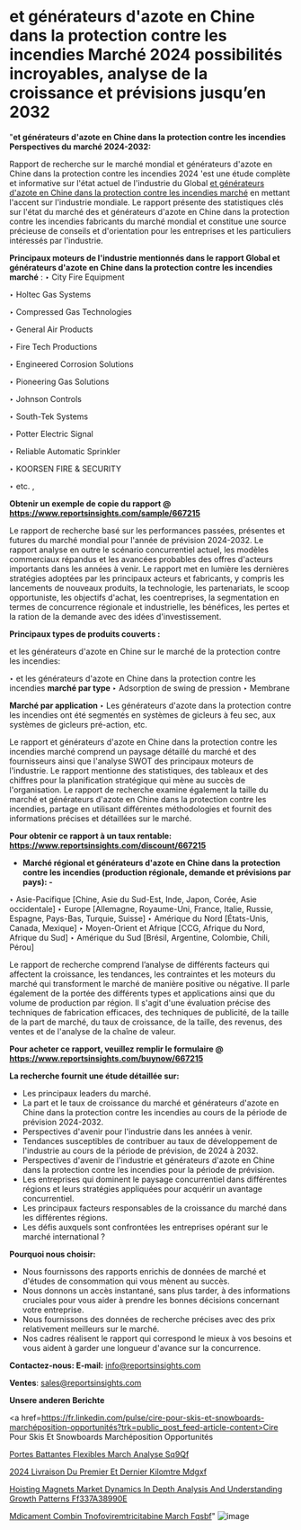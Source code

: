# et générateurs d'azote en Chine dans la protection contre les incendies Marché 2024 possibilités incroyables, analyse de la croissance et prévisions jusqu’en 2032

"<strong>et générateurs d'azote en Chine dans la protection contre les incendies Perspectives du marché 2024-2032:</strong>

Rapport de recherche sur le marché mondial et générateurs d'azote en Chine dans la protection contre les incendies 2024 'est une étude complète et informative sur l'état actuel de l'industrie du Global <a href=https://www.reportsinsights.com/sample/667215>et générateurs d'azote en Chine dans la protection contre les incendies marché</a> en mettant l'accent sur l'industrie mondiale. Le rapport présente des statistiques clés sur l'état du marché des et générateurs d'azote en Chine dans la protection contre les incendies fabricants du marché mondial et constitue une source précieuse de conseils et d'orientation pour les entreprises et les particuliers intéressés par l'industrie.

<strong>Principaux moteurs de l'industrie mentionnés dans le rapport Global et générateurs d'azote en Chine dans la protection contre les incendies marché</strong> :
‣ City Fire Equipment

‣ Holtec Gas Systems

‣ Compressed Gas Technologies

‣ General Air Products

‣ Fire Tech Productions

‣ Engineered Corrosion Solutions

‣ Pioneering Gas Solutions

‣ Johnson Controls

‣ South-Tek Systems

‣ Potter Electric Signal

‣ Reliable Automatic Sprinkler

‣ KOORSEN FIRE & SECURITY

‣ etc. ,

<strong>Obtenir un exemple de copie du rapport @ <a href=https://www.reportsinsights.com/sample/667215>https://www.reportsinsights.com/sample/667215</a></strong>

Le rapport de recherche basé sur les performances passées, présentes et futures du marché mondial pour l'année de prévision 2024-2032. Le rapport analyse en outre le scénario concurrentiel actuel, les modèles commerciaux répandus et les avancées probables des offres d'acteurs importants dans les années à venir. Le rapport met en lumière les dernières stratégies adoptées par les principaux acteurs et fabricants, y compris les lancements de nouveaux produits, la technologie, les partenariats, le scoop opportuniste, les objectifs d'achat, les coentreprises, la segmentation en termes de concurrence régionale et industrielle, les bénéfices, les pertes et la ration de la demande avec des idées d'investissement.

<strong>Principaux types de produits couverts :</strong>

et les générateurs d'azote en Chine sur le marché de la protection contre les incendies:

‣  et les générateurs d'azote en Chine dans la protection contre les incendies <strong> marché <strong> par type </strong> </strong>
‣ Adsorption de swing de pression
‣ Membrane

<strong>Marché par application </strong>
‣ Les générateurs d'azote dans la protection contre les incendies ont été segmentés en systèmes de gicleurs à feu sec, aux systèmes de gicleurs pré-action, etc.

Le rapport et générateurs d'azote en Chine dans la protection contre les incendies marché comprend un paysage détaillé du marché et des fournisseurs ainsi que l'analyse SWOT des principaux moteurs de l'industrie. Le rapport mentionne des statistiques, des tableaux et des chiffres pour la planification stratégique qui mène au succès de l'organisation. Le rapport de recherche examine également la taille du marché et générateurs d'azote en Chine dans la protection contre les incendies, partage en utilisant différentes méthodologies et fournit des informations précises et détaillées sur le marché.

<strong>Pour obtenir ce rapport à un taux rentable: <a href=https://www.reportsinsights.com/discount/667215>https://www.reportsinsights.com/discount/667215</a></strong>
<ul>
  <li><strong>Marché régional et générateurs d'azote en Chine dans la protection contre les incendies (production régionale, demande et prévisions par pays): -</strong></li>
</ul>
‣ Asie-Pacifique [Chine, Asie du Sud-Est, Inde, Japon, Corée, Asie occidentale]
‣ Europe [Allemagne, Royaume-Uni, France, Italie, Russie, Espagne, Pays-Bas, Turquie, Suisse]
‣ Amérique du Nord [États-Unis, Canada, Mexique]
‣ Moyen-Orient et Afrique [CCG, Afrique du Nord, Afrique du Sud]
‣ Amérique du Sud [Brésil, Argentine, Colombie, Chili, Pérou]

Le rapport de recherche comprend l’analyse de différents facteurs qui affectent la croissance, les tendances, les contraintes et les moteurs du marché qui transforment le marché de manière positive ou négative. Il parle également de la portée des différents types et applications ainsi que du volume de production par région. Il s'agit d'une évaluation précise des techniques de fabrication efficaces, des techniques de publicité, de la taille de la part de marché, du taux de croissance, de la taille, des revenus, des ventes et de l'analyse de la chaîne de valeur.

<strong>Pour acheter ce rapport, veuillez remplir le formulaire @   <a href=https://www.reportsinsights.com/buynow/667215>https://www.reportsinsights.com/buynow/667215</a></strong>

<strong>La recherche fournit une étude détaillée sur:</strong>
<ul>
  <li>Les principaux leaders du marché.</li>
  <li>La part et le taux de croissance du marché et générateurs d'azote en Chine dans la protection contre les incendies au cours de la période de prévision 2024-2032.</li>
  <li>Perspectives d'avenir pour l'industrie dans les années à venir.</li>
  <li>Tendances susceptibles de contribuer au taux de développement de l'industrie au cours de la période de prévision, de 2024 à 2032.</li>
  <li>Perspectives d'avenir de l'industrie et générateurs d'azote en Chine dans la protection contre les incendies pour la période de prévision.</li>
  <li>Les entreprises qui dominent le paysage concurrentiel dans différentes régions et leurs stratégies appliquées pour acquérir un avantage concurrentiel.</li>
  <li>Les principaux facteurs responsables de la croissance du marché dans les différentes régions.</li>
  <li>Les défis auxquels sont confrontées les entreprises opérant sur le marché international ?</li>
</ul>
<strong>Pourquoi nous choisir:</strong>
<ul>
  <li>Nous fournissons des rapports enrichis de données de marché et d'études de consommation qui vous mènent au succès.</li>
  <li>Nous donnons un accès instantané, sans plus tarder, à des informations cruciales pour vous aider à prendre les bonnes décisions concernant votre entreprise.</li>
  <li>Nous fournissons des données de recherche précises avec des prix relativement meilleurs sur le marché.</li>
  <li>Nos cadres réalisent le rapport qui correspond le mieux à vos besoins et vous aident à garder une longueur d'avance sur la concurrence.</li>
</ul>
<strong>Contactez-nous:
</strong><strong>E-mail:</strong> <a href=mailto:info@reportsinsights.com>info@reportsinsights.com</a>

<strong>Ventes</strong>: <a href=mailto:sales@reportsinsights.com>sales@reportsinsights.com</a>

<strong>Unsere anderen Berichte</strong>

<a href=https://fr.linkedin.com/pulse/cire-pour-skis-et-snowboards-marchéposition-opportunités?trk=public_post_feed-article-content>Cire Pour Skis Et Snowboards Marchéposition Opportunités</a>

<a href=https://www.linkedin.com/pulse/portes-battantes-flexibles-march%C3%A9-analyse-sq9qf/>Portes Battantes Flexibles March Analyse Sq9Qf</a>

<a href=https://www.linkedin.com/pulse/2024-livraison-du-premier-et-dernier-kilom%C3%A8tre-mdgxf/>2024 Livraison Du Premier Et Dernier Kilomtre Mdgxf</a>

<a href=https://medium.com/@ranediksha451/hoisting-magnets-market-dynamics-in-depth-analysis-and-understanding-growth-patterns-ff337a38990e>Hoisting Magnets Market Dynamics In Depth Analysis And Understanding Growth Patterns Ff337A38990E</a>

<a href=https://www.linkedin.com/pulse/m%C3%A9dicament-combin%C3%A9-t%C3%A9nofoviremtricitabine-march%C3%A9-fqsbf/>Mdicament Combin Tnofoviremtricitabine March Fqsbf</a>"
![image](https://github.com/daminid12/RImarketgrowth/assets/158430485/07036306-3e45-4ea1-871f-a3b38f44c1c6)
